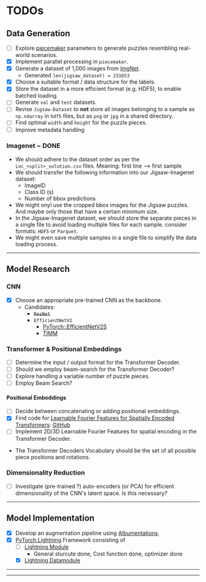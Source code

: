 # TODOs

## Data Generation

- [ ] Explore [piecemaker]([piecemaker](https://github.com/jkenlooper/piecemaker/tree/main?tab=readme-ov-file)) parameters to generate puzzles resembling real-world scenarios.
- [x] Implement parallel processing in `piecemaker`.
- [x] Generate a dataset of 1,000 images from [ImgNet](https://www.kaggle.com/c/imagenet-object-localization-challenge/data).
    - Generated `len(jigsaw_dataset) = 231653`
- [x] Choose a suitable format / data structure for the labels.
- [x] Store the dataset in a more efficient format (e.g. HDF5), to enable batched loading.
- [ ] Generate `val` and `test` datasets.
- [ ] Revise `Jigsaw-Dataset` to **not** store all images belonging to a sample as `np.ndarray` in `hdf5` files, but as `png` or `jpg` in a shared directory.
- [ ] Find optimal `width` and `height` for the puzzle pieces.
- [ ] Improve metadata handling

### Imagenet ~ **DONE**
- We should adhere to the dataset order as per the `Loc_<split>_solution.csv` files. Meaning: first line --> first sample
- We should transfer the following information into our Jigsaw-Imagenet dataset:
  - ImageID
  - Class ID (s)
  - Number of bbox predictions
- We might onyl use the cropped bbox images for the Jigsaw puzzles. And maybe only those that have a certain minimum size.
- In the Jigsaw-Imagenet dataset, we should store the separate pieces in a single file to avoid loading multiple files for each sample. consider formats: `HDF5` or `Parquet`.
- We might even save multiple samples in a single file to simplify the data loading process.

---

## Model Research

### CNN

- [x] Choose an appropriate pre-trained CNN as the backbone.
  - Candidates:
    - ~~``ResNet``~~
    - ``EfficientNetV2``
        - [PyTorch::EfficientNetV2S](https://pytorch.org/vision/main/models/generated/torchvision.models.efficientnet_v2_s.html#torchvision.models.efficientnet_v2_s)
        - [TIMM](https://github.com/huggingface/pytorch-image-models/blob/main/timm/models/efficientnet.py)


### Transformer & Positional Embeddings

- [ ] Determine the input / output format for the Transformer Decoder.
- [ ] Should we employ beam-search for the Transformer Decoder?
- [ ] Explore handling a variable number of puzzle pieces.
- [ ] Employ Beam Search?

#### Positional Embeddings

- [ ] Decide between concatenating or adding positional embeddings.
- [x] Find code for [Learnable Fourier Features for Spatially Encoded Transformers](https://arxiv.org/pdf/2106.02795v1): [GitHub](https://github.com/JHLew/Learnable-Fourier-Features)
- [ ] Implement 2D/3D Learnable Fourier Features for spatial encoding in the Transformer Decoder.
- The Transformer Decoders Vocabulary should be the set of all possible piece positions and rotations.

### Dimensionality Reduction

- [ ] Investigate (pre-trained ?) auto-encoders (or PCA) for efficient dimensionality of the CNN's latent space. Is this necessary?
---

## Model Implementation

- [x] Develop an augmentation pipeline using [Albumentations](https://albumentations.ai/).
- [x] [PyTorch Lightning](https://www.pytorchlightning.ai/) Framework consisting of
  - [ ] [Lightning Module](../src/dl_solver/dl_solver/lit_module.py)
    - General sturcute done, Cost function done, optimizer done
  - [x] [Lightning Datamodule](../src/dl_solver/dl_solver/lit_datamodule.py)

---
---